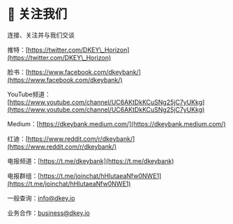 # 💬 关注我们

连接、关注并与我们交谈



推特：[https://twitter.com/DKEY\_Horizon](https://twitter.com/DKEY\_Horizon)

脸书：[https://www.facebook.com/dkeybank/](https://www.facebook.com/dkeybank/)

YouTube频道：[https://www.youtube.com/channel/UC6AKtDkKCuSNg25jC7yUKkg](https://www.youtube.com/channel/UC6AKtDkKCuSNg25jC7yUKkg)



Medium：[https://dkeybank.medium.com/](https://dkeybank.medium.com/)

红迪：[https://www.reddit.com/r/dkeybank/](https://www.reddit.com/r/dkeybank/)



电报频道：[https://t.me/dkeybank](https://t.me/dkeybank)

电报群组：[https://t.me/joinchat/hHIutaeaNfw0NWE1](https://t.me/joinchat/hHIutaeaNfw0NWE1)



一般查询：info@dkey.io

业务合作：business@dkey.io



